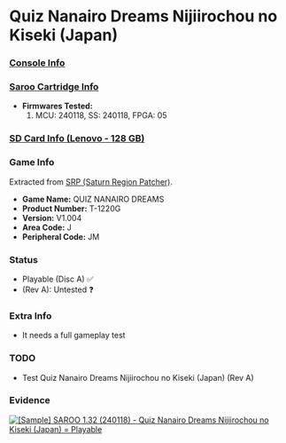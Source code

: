 # Quiz Nanairo Dreams Nijiirochou no Kiseki (Japan)

### [Console Info](../../../../Info/Consoles/VA13/README.md)

### [Saroo Cartridge Info](../../../../Info/Cartridges/RetroGameParadiseStore/1.32F/README.md)

- <b>Firmwares Tested:</b>
  1. MCU: 240118, SS: 240118, FPGA: 05

### [SD Card Info (Lenovo - 128 GB)](../../../../Info/SdCards/Lenovo/128GB/README.md)

### Game Info

Extracted from [SRP (Saturn Region Patcher)](https://segaxtreme.net/resources/saturn-region-patcher.81/download).

- <b>Game Name:</b> QUIZ NANAIRO DREAMS
- <b>Product Number:</b> T-1220G
- <b>Version:</b> V1.004
- <b>Area Code:</b> J
- <b>Peripheral Code:</b> JM

### Status

- Playable (Disc A) :white_check_mark:
- (Rev A): Untested :question:

### Extra Info

- It needs a full gameplay test

### TODO

- Test Quiz Nanairo Dreams Nijiirochou no Kiseki (Japan) (Rev A)

### Evidence

[![[Sample] SAROO 1.32 (240118) - Quiz Nanairo Dreams Nijiirochou no Kiseki (Japan) = Playable](https://img.youtube.com/vi/YgbM9KPl2OE/0.jpg)](https://www.youtube.com/watch?v=YgbM9KPl2OE)
